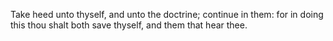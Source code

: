Take heed unto thyself, and unto the doctrine; continue in them: for in doing this thou shalt both save thyself, and them that hear thee.
